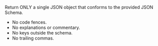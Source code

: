 Return ONLY a single JSON object that conforms to the provided JSON Schema.
- No code fences.
- No explanations or commentary.
- No keys outside the schema.
- No trailing commas.